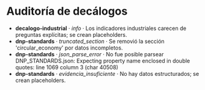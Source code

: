 # Auditoría de decálogos

* **decalogo-industrial** · _info_ · Los indicadores industriales carecen de preguntas explícitas; se crean
  placeholders.
* **dnp-standards** · _truncated_section_ · Se removió la sección 'circular_economy' por datos incompletos.
* **dnp-standards** · _json_parse_error_ · No fue posible parsear DNP_STANDARDS.json: Expecting property name enclosed
  in double quotes: line 1069 column 3 (char 40508)
* **dnp-standards** · _evidencia_insuficiente_ · No hay datos estructurados; se crean placeholders.

